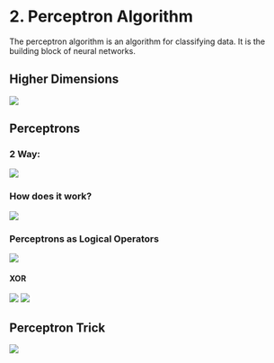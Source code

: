 # 2. Perceptron Algorithm 

The perceptron algorithm is an algorithm for classifying data. It is the 
building block of neural networks. 
## Higher Dimensions 
![](https://raw.githubusercontent.com/Haoran830/Machine-Learning/master/3-Supervised-Learning/images/2-1.png)

## Perceptrons
### 2 Way:
![](https://raw.githubusercontent.com/Haoran830/Machine-Learning/master/3-Supervised-Learning/images/2-2.png)

### How does it work?
![](https://raw.githubusercontent.com/Haoran830/Machine-Learning/master/3-Supervised-Learning/images/2-3.png)

### Perceptrons as Logical Operators 
![](https://raw.githubusercontent.com/Haoran830/Machine-Learning/master/3-Supervised-Learning/images/2-4.png)
#### XOR
![](https://raw.githubusercontent.com/Haoran830/Machine-Learning/master/3-Supervised-Learning/images/2-5.png)
![](https://raw.githubusercontent.com/Haoran830/Machine-Learning/master/3-Supervised-Learning/images/2-6.png)

## Perceptron Trick
![](https://raw.githubusercontent.com/Haoran830/Machine-Learning/master/3-Supervised-Learning/images/2-7.png)